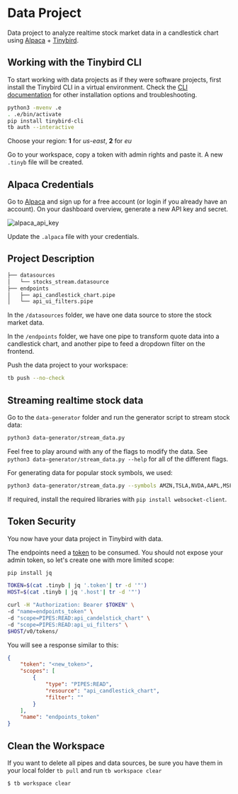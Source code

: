 # Data Project
Data project to analyze realtime stock market data in a candlestick chart using [Alpaca](https://alpaca.markets/) + [Tinybird](https://www.tinybird.co/).

## Working with the Tinybird CLI

To start working with data projects as if they were software projects, first install the Tinybird CLI in a virtual environment.
Check the [CLI documentation](https://docs.tinybird.co/cli.html) for other installation options and troubleshooting.

```bash
python3 -mvenv .e
. .e/bin/activate
pip install tinybird-cli
tb auth --interactive
```

Choose your region: __1__ for _us-east_, __2__ for _eu_

Go to your workspace, copy a token with admin rights and paste it. A new `.tinyb` file will be created.


## Alpaca Credentials

Go to [Alpaca](https://alpaca.markets/) and sign up for a free account (or login if you already have an account). On your dashboard overview, generate a new API key and secret.

![alpaca_api_key](https://user-images.githubusercontent.com/105812959/195167108-7ceb66f1-dcf1-4924-958f-e38f77236427.png)

Update the `.alpaca` file with your credentials.


## Project Description

```bash
├── datasources
│   └── stocks_stream.datasource
├── endpoints
│   ├── api_candlestick_chart.pipe
│   └── api_ui_filters.pipe
```

In the `/datasources` folder, we have one data source to store the stock market data.

In the `/endpoints` folder, we have one pipe to transform quote data into a candlestick chart, and another pipe to feed a dropdown filter on the frontend.

Push the data project to your workspace:

```bash
tb push --no-check
```

## Streaming realtime stock data

Go to the `data-generator` folder and run the generator script to stream stock data:

```bash
python3 data-generator/stream_data.py
```

Feel free to play around with any of the flags to modify the data. See `python3 data-generator/stream_data.py --help` for all of the different flags.

For generating data for popular stock symbols, we used:

```bash
python3 data-generator/stream_data.py --symbols AMZN,TSLA,NVDA,AAPL,MSFT,META,GOOG
```

If required, install the required libraries with `pip install websocket-client`.


## Token Security

You now have your data project in Tinybird with data.

The endpoints need a [token](https://www.tinybird.co/guide/serverless-analytics-api) to be consumed. You should not expose your admin token, so let's create one with more limited scope:

```bash
pip install jq

TOKEN=$(cat .tinyb | jq '.token'| tr -d '"')
HOST=$(cat .tinyb | jq '.host'| tr -d '"')

curl -H "Authorization: Bearer $TOKEN" \
-d "name=endpoints_token" \
-d "scope=PIPES:READ:api_candelstick_chart" \
-d "scope=PIPES:READ:api_ui_filters" \
$HOST/v0/tokens/
```

You will see a response similar to this:

```json
{
    "token": "<new_token>",
    "scopes": [
        {
            "type": "PIPES:READ",
            "resource": "api_candlestick_chart",
            "filter": ""
        }
    ],
    "name": "endpoints_token"
}
```

## Clean the Workspace

If you want to delete all pipes and data sources, be sure you have them in your local folder `tb pull` and run `tb workspace clear`

```bash
$ tb workspace clear
```
